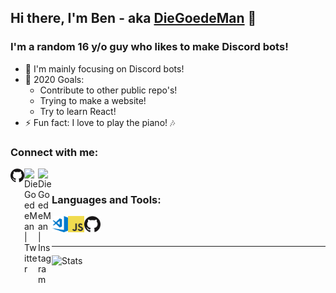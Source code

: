 ## Hi there, I'm Ben - aka [DieGoedeMan][website] 👋

### I'm a random 16 y/o guy who likes to make Discord bots!
- 🤖 I'm mainly focusing on Discord bots!
- 🥅 2020 Goals:
    - Contribute to other public repo's!
    - Trying to make a website!
    - Try to learn React!
- ⚡ Fun fact: I love to play the piano! 🎶

### Connect with me:

[<img align="left" alt="Github" width="22px" src="https://raw.githubusercontent.com/github/explore/78df643247d429f6cc873026c0622819ad797942/topics/github/github.png" />][website]
[<img align="left" alt="DieGoedeMan | Twitter" width="22px" src="https://cdn.jsdelivr.net/npm/simple-icons@v3/icons/twitter.svg" />][twitter]
[<img align="left" alt="DieGoedeMan | Instagram" width="22px" src="https://cdn.jsdelivr.net/npm/simple-icons@v3/icons/instagram.svg" />][instagram]

<br />

### Languages and Tools:

[<img align="left" alt="Visual Studio Code" width="26px" src="https://raw.githubusercontent.com/github/explore/80688e429a7d4ef2fca1e82350fe8e3517d3494d/topics/visual-studio-code/visual-studio-code.png" />][vsc]
[<img align="left" alt="JavaScript" width="26px" src="https://raw.githubusercontent.com/github/explore/80688e429a7d4ef2fca1e82350fe8e3517d3494d/topics/javascript/javascript.png" />][nothing]
[<img align="left" alt="GitHub" width="26px" src="https://raw.githubusercontent.com/github/explore/78df643247d429f6cc873026c0622819ad797942/topics/github/github.png" />][website]

<br />
<br />

---
![Stats](https://metrics.lecoq.io/DieGoedeMan?base.repositories=0&languages=1&isocalendar=1&followup=1)

[vsc]: https://code.visualstudio.com/
[website]: https://github.com/DieGoedeMan
[twitter]: https://twitter.com/DieGoedeMan
[instagram]: https://instagram.com/B_vd_W
[nothing]: .
